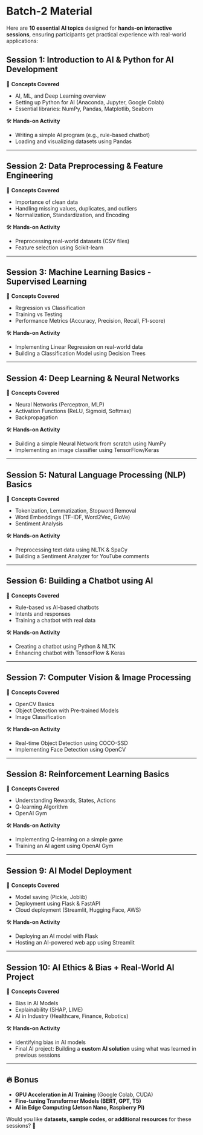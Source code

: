 # Batch-2 Material

Here are **10 essential AI topics** designed for **hands-on interactive sessions**, ensuring participants get practical experience with real-world applications:

## **Session 1: Introduction to AI & Python for AI Development**

📌 **Concepts Covered**

- AI, ML, and Deep Learning overview
- Setting up Python for AI (Anaconda, Jupyter, Google Colab)
- Essential libraries: NumPy, Pandas, Matplotlib, Seaborn

🛠 **Hands-on Activity**

- Writing a simple AI program (e.g., rule-based chatbot)
- Loading and visualizing datasets using Pandas

---

## **Session 2: Data Preprocessing & Feature Engineering**

📌 **Concepts Covered**

- Importance of clean data
- Handling missing values, duplicates, and outliers
- Normalization, Standardization, and Encoding

🛠 **Hands-on Activity**

- Preprocessing real-world datasets (CSV files)
- Feature selection using Scikit-learn

---

## **Session 3: Machine Learning Basics - Supervised Learning**

📌 **Concepts Covered**

- Regression vs Classification
- Training vs Testing
- Performance Metrics (Accuracy, Precision, Recall, F1-score)

🛠 **Hands-on Activity**

- Implementing Linear Regression on real-world data
- Building a Classification Model using Decision Trees

---

## **Session 4: Deep Learning & Neural Networks**

📌 **Concepts Covered**

- Neural Networks (Perceptron, MLP)
- Activation Functions (ReLU, Sigmoid, Softmax)
- Backpropagation

🛠 **Hands-on Activity**

- Building a simple Neural Network from scratch using NumPy
- Implementing an image classifier using TensorFlow/Keras

---

## **Session 5: Natural Language Processing (NLP) Basics**

📌 **Concepts Covered**

- Tokenization, Lemmatization, Stopword Removal
- Word Embeddings (TF-IDF, Word2Vec, GloVe)
- Sentiment Analysis

🛠 **Hands-on Activity**

- Preprocessing text data using NLTK & SpaCy
- Building a Sentiment Analyzer for YouTube comments

---

## **Session 6: Building a Chatbot using AI**

📌 **Concepts Covered**

- Rule-based vs AI-based chatbots
- Intents and responses
- Training a chatbot with real data

🛠 **Hands-on Activity**

- Creating a chatbot using Python & NLTK
- Enhancing chatbot with TensorFlow & Keras

---

## **Session 7: Computer Vision & Image Processing**

📌 **Concepts Covered**

- OpenCV Basics
- Object Detection with Pre-trained Models
- Image Classification

🛠 **Hands-on Activity**

- Real-time Object Detection using COCO-SSD
- Implementing Face Detection using OpenCV

---

## **Session 8: Reinforcement Learning Basics**

📌 **Concepts Covered**

- Understanding Rewards, States, Actions
- Q-learning Algorithm
- OpenAI Gym

🛠 **Hands-on Activity**

- Implementing Q-learning on a simple game
- Training an AI agent using OpenAI Gym

---

## **Session 9: AI Model Deployment**

📌 **Concepts Covered**

- Model saving (Pickle, Joblib)
- Deployment using Flask & FastAPI
- Cloud deployment (Streamlit, Hugging Face, AWS)

🛠 **Hands-on Activity**

- Deploying an AI model with Flask
- Hosting an AI-powered web app using Streamlit

---

## **Session 10: AI Ethics & Bias + Real-World AI Project**

📌 **Concepts Covered**

- Bias in AI Models
- Explainability (SHAP, LIME)
- AI in Industry (Healthcare, Finance, Robotics)

🛠 **Hands-on Activity**

- Identifying bias in AI models
- Final AI project: Building a **custom AI solution** using what was learned in previous sessions

---

## 🔥 **Bonus**

- **GPU Acceleration in AI Training** (Google Colab, CUDA)
- **Fine-tuning Transformer Models (BERT, GPT, T5)**
- **AI in Edge Computing (Jetson Nano, Raspberry Pi)**

Would you like **datasets, sample codes, or additional resources** for these sessions? 🚀

